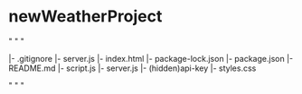 # newWeatherProject

" " "
 
|- .gitignore
   |- server.js
|- index.html
|- package-lock.json
|- package.json
|- README.md
|- script.js
|- server.js
   |- (hidden)api-key
|- styles.css

" " "
